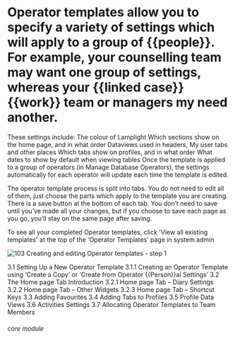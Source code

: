 # Operator templates allow you to specify a variety of settings which will apply to a group of {{people}}. For example, your counselling team may want one group of settings, whereas your {{linked case}}{{work}} team or managers my need another.

These settings include:
The colour of Lamplight
Which sections show on the home page, and in what order
Dataviews used in headers, My user tabs and other places
Which tabs show on profiles, and in what order
What dates to show by default when viewing tables
Once the template is applied to a group of operators (in Manage Database Operators), the settings automatically for each operator will update each time the template is edited.

The operator template process is split into tabs. You do not need to edit all of them, just choose the parts which apply to the template you are creating.
There is a save button at the bottom of each tab. You don’t need to save until you’ve made all your changes, but if you choose to save each page as you go, you’ll stay on the same page after saving.

To see all your completed Operator templates, click &#039;View all existing templates&#039; at the top of the ‘Operator Templates’ page in system admin

![103 Creating and editing Operator templates - step 1](103_Creating_and_editing_Operator_templates_im_1.png)

3.1 Setting Up a New Operator Template
3.1.1 Creating an Operator Template using ‘Create a Copy’ or ‘Create from Operator {{Person}}al Settings’
3.2 The Home page Tab Introduction
3.2.1 Home page Tab – Diary Settings
3.2.2 Home page Tab – Other Widgets
3.2.3 Home page Tab – Shortcut Keys
3.3 Adding Favourites
3.4 Adding Tabs to Profiles
3.5 Profile Data Views
3.6 Activities Settings
3.7 Allocating Operator Templates to Team Members


###### core module